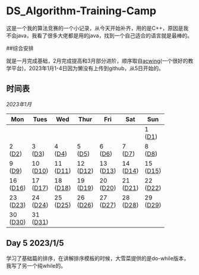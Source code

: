 # DS_Algorithm-Training-Camp
这是一个我的算法竞赛的一个小记录，从今天开始补齐，用的是C++，原因是我不会java，我看了很多大佬都是用的java，找到一个自己适合的语言就是最棒的。

##综合安排

就是一月完成基础，2月完成提高和3月部分进阶，顺序取自[acwing](https://www.acwing.com/)(一个很好的教学平台)，2023年1月1-4日因为懒没有上传到github，从5日开始的。

## 时间表

*2023年1月*

| Mon               | Tues              | Wed                          | Thur                         | Fri                          | Sat               | Sun               |
| ----------------- | ----------------- | ---------------------------- | ---------------------------- | ---------------------------- | ----------------- | ----------------- |
|                              |                        |                           |                    |                              |                               |1 <br> ([D1](#day-1-202311)) |
| 2 <br> ([D2](#day-2-202312)) | 3 <br> ([D3](#day-3-202313)) |4 <br> ([D4](#day-4-202314)) | 5 <br> ([D5](#day-5-202315)) | 6 <br> ([D6](#day-6-202316)) | 7 <br> ([D7](#day-7-202317)) | 8 <br> ([D8](#day-8-202318))       |
| 9 <br> ([D9](#day-9-202279))            | 10 <br> ([D10](#day-10-2022710))         | 11  <br>  ([D11](#day-11-2022711))             | 12      <br>    ([D12](#day-12-2022712))       | 13    <br>    ([D13](#day-13-2022713))             | 14         <br>    ([D14](#day-14-2020711))        | 15        <br>    ([D15](#day-15-2022715)) |
| 16    <br>     ([D16](#day-16-2022716))                       | 17    <br>      ([D17](#day-17-2022717))                       |18    <br>    ([D18](#day-18-2020718))            | 19   <br>     ([D19](#day-19-2022719))            | 20   <br>    ([D20](#day-20-2022720))            | 21       <br>    ([D21](#day-21-2022721))         | 22     <br>    ([D22](#day-22-2022722))                         | 
|23     <br>    ([D23](#day-23-2022723))                         | 24    <br>    ([D24](#day-24-2022724))                        | 25      <br>    ([D25](#day-25-2022725))             | 26         <br>    ([D26](#day-26-2022726))           | 27         <br>    ([D27](#day-27-2022727))           | 28       <br>    ([D28](#day-28-2022728))           | 29         <br>    ([D29](#day-29-2022729))                    |
| 30        <br>    ([D30](#day-30-2022730))                     | 31     <br>    ([D31](#day-31-2022731))                           |

## Day 5 2023/1/5

学习了基础篇的排序，在讲解排序模板的时候，大雪菜提供的是do-while版本，我写了另一个纯while的。
